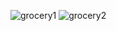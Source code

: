![grocery1](https://user-images.githubusercontent.com/55540640/79677663-c031ac80-81eb-11ea-81bd-602aa9d2c427.PNG)
![grocery2](https://user-images.githubusercontent.com/55540640/79677665-c889e780-81eb-11ea-974b-7c38d1e1a6b6.PNG)
